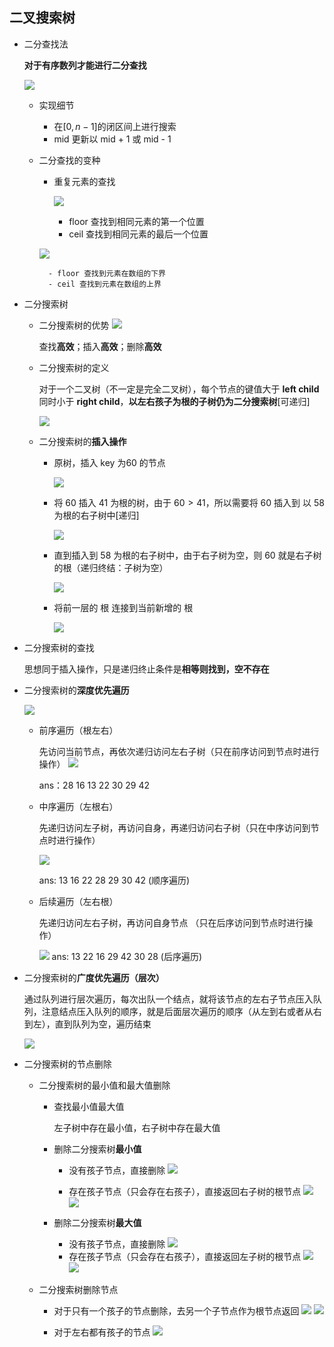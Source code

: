 ## 二叉搜索树

- 二分查找法

	**对于有序数列才能进行二分查找**
    
    ![](./img/37.png)
    
    - 实现细节

		- 在$[0,n-1]$的闭区间上进行搜索
		- mid 更新以 mid + 1 或 mid - 1
    
    - 二分查找的变种 
    
    	- 重复元素的查找

			![](./img/38.png)
            
            - floor 查找到相同元素的第一个位置
            - ceil 查找到相同元素的最后一个位置
			
		![](./img/39.png)
        
        	- floor 查找到元素在数组的下界
        	- ceil 查找到元素在数组的上界	 
		
- 二分搜索树

	- 二分搜索树的优势
		![](./img/40.png)
        
        查找**高效**；插入**高效**；删除**高效**
        
    - 二分搜索树的定义

		对于一个二叉树（不一定是完全二叉树），每个节点的键值大于 **left child**同时小于 **right child**，**以左右孩子为根的子树仍为二分搜索树**[可递归]
        
        ![](./img/41.png)
        
  - 二分搜索树的**插入操作**

	- 原树，插入 key 为60 的节点

		![](./img/42.png)
    
    - 将 $60$ 插入 $41$ 为根的树，由于 $60 > 41$，所以需要将 $60$ 插入到 以 $58$ 为根的右子树中[递归]

		![](./img/43.png)
        
    - 直到插入到 $58$ 为根的右子树中，由于右子树为空，则 $60$ 就是右子树的根（递归终结：子树为空）

		![](./img/44.png)
        
    - 将前一层的 根 连接到当前新增的 根

		![](./img/45.png)

 - 二分搜索树的查找

	思想同于插入操作，只是递归终止条件是**相等则找到，空不存在**
    
 - 二分搜索树的**深度优先遍历**

	![](./img/46.png)

	- 前序遍历（根左右）

		先访问当前节点，再依次递归访问左右子树（只在前序访问到节点时进行操作）
        ![](./img/47.png)
        
        ans：28  16  13  22  30  29  42
    - 中序遍历（左根右）

		先递归访问左子树，再访问自身，再递归访问右子树（只在中序访问到节点时进行操作）
        
        ![](./img/48.png)
        
        ans: 13 16 22 28 29 30 42 (顺序遍历)
    - 后续遍历（左右根）

		先递归访问左右子树，再访问自身节点 （只在后序访问到节点时进行操作）
        
        ![](./img/49.png)
        ans: 13 22 16 29 42 30 28 (后序遍历)
        
  - 二分搜索树的**广度优先遍历（层次）**

	通过队列进行层次遍历，每次出队一个结点，就将该节点的左右子节点压入队列，注意结点压入队列的顺序，就是后面层次遍历的顺序（从左到右或者从右到左），直到队列为空，遍历结束
    
    ![](./img/50.png)
    
 - 二分搜索树的节点删除    
 
 	- 二分搜索树的最小值和最大值删除

		- 查找最小值最大值

			左子树中存在最小值，右子树中存在最大值
            
       - 删除二分搜索树**最小值**
		
        	- 没有孩子节点，直接删除
			![](./img/51.png)
			
            - 存在孩子节点（只会存在右孩子），直接返回右子树的根节点
            ![](./img/52.png)
            ![](./img/53.png)
            
       - 删除二分搜索树**最大值**

			- 没有孩子节点，直接删除
			![](./img/54.png)
			- 存在孩子节点（只会存在右孩子），直接返回左子树的根节点
			![](./img/55.png)
            ![](./img/56.png)
            
   - 二分搜索树删除节点

		- 对于只有一个孩子的节点删除，去另一个子节点作为根节点返回
		![](./img/57.png)
        ![](./img/58.png)
        
        - 对于左右都有孩子的节点
		![](./img/59.png)
			
